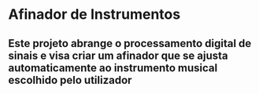 # Afinador de Instrumentos
## Este projeto abrange o processamento digital de sinais e visa criar um afinador que se ajusta automaticamente ao instrumento musical escolhido pelo utilizador
